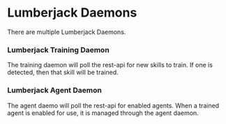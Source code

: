# Lumberjack Daemons

There are multiple Lumberjack Daemons.

### Lumberjack Training Daemon
The training daemon will poll the rest-api for new skills to train. If one is detected, then that skill will be trained.

### Lumberjack Agent Daemon
The agent daemo will poll the rest-api for enabled agents. When a trained agent is enabled for use, it is managed through the agent daemon.
